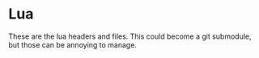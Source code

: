 # Lua

These are the lua headers and files. This could become a git submodule, but those can be annoying to manage.